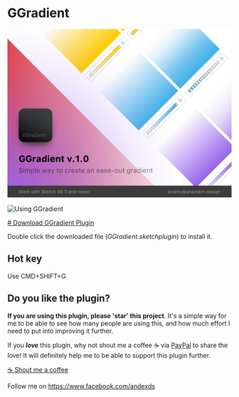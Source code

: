 # GGradient

<a href="https://github.com/andex/ggradient/archive/master.zip">
  <img src=".images/Main.png" alt="GGradient sketch plugin – simple way to create an ease-out gradient"/>
</a>

![Using GGradient](.images/GGradient.gif)

<a href="https://github.com/andex/ggradient/archive/master.zip">
  # Download GGradient Plugin
</a>

Double click the downloaded file (*GGradient.sketchplugin*) to install it.

## Hot key

Use CMD+SHIFT+G

## Do you like the plugin?

**If you are using this plugin, please 'star' this project**. It's a simple way for me to be able to see how many people are using this, and how much effort I need to put into improving it further.

If you ***love*** this plugin, why not shout me a coffee ☕️ via [PayPal](https://paypal.me/andexds/3) to share the love!
It will definitely help me to be able to support this plugin further.

<a href="https://paypal.me/andexds/3">
  ☕️ Shout me a coffee
</a>

Follow me on https://www.facebook.com/andexds
